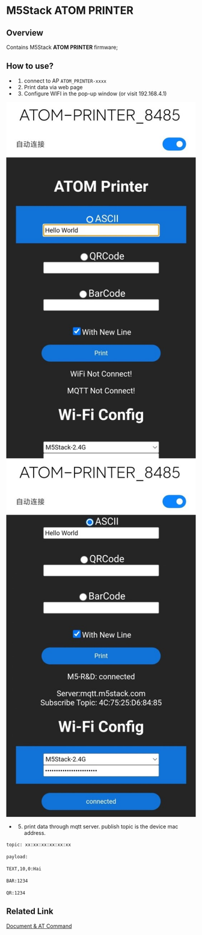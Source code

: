 # M5Stack ATOM PRINTER

## Overview

Contains M5Stack **ATOM PRINTER** firmware;


## How to use?


- 1. connect to AP `ATOM_PRINTER-xxxx`
- 2. Print data via web page
- 3. Configure WIFI in the pop-up window (or visit 192.168.4.1) 

![image](docs/atom_printer_config_01.jpg)
![image](docs/atom_printer_config_02.jpg)

- 5. print data through mqtt server. publish topic is the device mac address.

```shell
topic: xx:xx:xx:xx:xx:xx

payload:

TEXT,10,0:Hai

BAR:1234

QR:1234

```

## Related Link

[Document & AT Command](https://docs.m5stack.com/en/atom/atom_printer)


